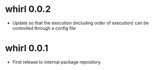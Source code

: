 # whirl 0.0.2
* Update so that the execution (including order of execution) can be controlled through a config file

# whirl 0.0.1
* First release to internal package repository.
